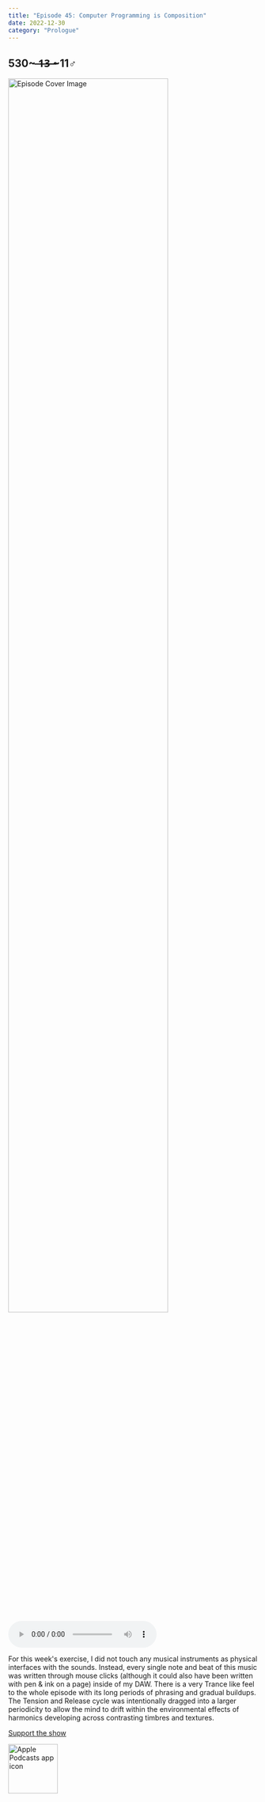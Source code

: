 ```yaml
---
title: "Episode 45: Computer Programming is Composition"
date: 2022-12-30
category: "Prologue"
---
```

## 530~ ̶1̶3̶ ̶~11♂
<img src="https://artwork.captivate.fm/7c1e7730-6547-4ff0-99cd-a6144c155b2a/60854458c4d1acdf4e1c2f79c4137142.jpg" alt="Episode Cover Image" width=80%/>
<audio controls>
  <source src="https://podcasts.captivate.fm/media/041aecba-6fe2-48b2-abc0-020007def07c/11952209-episode-45-computer-programming-is-composition.mp3" type="audio/mpeg">
  Your browser does not support the audio element.
</audio>

<p>For this week&apos;s exercise, I did not touch any musical instruments as physical interfaces with the sounds. Instead, every single note and beat of this music was written through mouse clicks (although it could also have been written with pen &amp; ink on a page) inside of my DAW. There is a very Trance like feel to the whole episode with its long periods of phrasing and gradual buildups. The Tension and Release cycle was intentionally dragged into a larger periodicity to allow the mind to drift within the environmental effects of harmonics developing across contrasting timbres and textures. </p><a rel="payment" href="https://www.paypal.com/donate/?hosted_button_id=WX3GRUK5BHJLS">Support the show</a>

<a href="https://podcasts.apple.com/us/podcast/living-room-music/id1608791560?tscg=30200&itsct=podcast_box_appicon&ls=1&mttnsubad=1608791560" style="display: inline-block;"><img src="https://toolbox.marketingtools.apple.com/api/v2/badges/app-icon-podcasts/standard/en-us" alt="Apple Podcasts app icon" style="width: 100px; height: 100px; vertical-align: middle; object-fit: contain;" /></a>
    